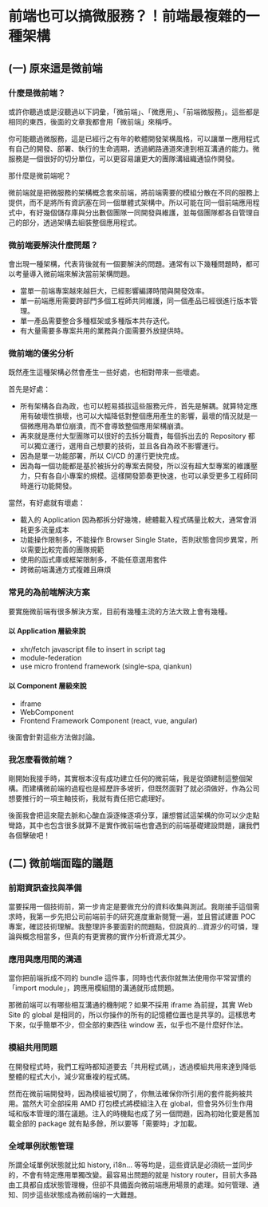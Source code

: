 # 前端也可以搞微服務？！前端最複雜的一種架構

## (一) 原來這是微前端

### 什麼是微前端？

或許你聽過或是沒聽過以下詞彙，「微前端」、「微應用」、「前端微服務」。這些都是相同的東西，後面的文章我都會用「微前端」來稱呼。

你可能聽過微服務，這是已經行之有年的軟體開發架構風格，可以讓單一應用程式有自己的開發、部署、執行的生命週期，透過網路通道來達到相互溝通的能力。微服務是一個很好的切分單位，可以更容易讓更大的團隊溝組織通協作開發。

那什麼是微前端呢？

微前端就是把微服務的架構概念套來前端，將前端需要的模組分散在不同的服務上提供，而不是將所有資訊塞在同一個單體式架構中。所以可能在同一個前端應用程式中，有好幾個儲存庫與分出數個團隊一同開發與維護，並每個團隊都各自管理自己的部分，透過架構去組裝整個應用程式。

### 微前端要解決什麼問題？

會出現一種架構，代表背後就有一個要解決的問題。通常有以下幾種問題時，都可以考量導入微前端來解決當前架構問題。

- 當單一前端專案越來越巨大，已經影響編譯時間與開發效率。
- 單一前端應用需要跨部門多個工程師共同維護，同一個產品已經很進行版本管理。
- 單一產品需要整合多種框架或多種版本共存迭代。
- 有大量需要多專案共用的業務與介面需要外放提供時。

### 微前端的優劣分析

既然產生這種架構必然會產生一些好處，也相對帶來一些壞處。

首先是好處：

- 所有架構各自為政，也可以輕易插拔這些服務元件，首先是解耦。就算特定應用有破壞性損壞，也可以大幅降低對整個應用產生的影響，最壞的情況就是一個微應用為單位崩潰，而不會導致整個應用架構崩潰。
- 再來就是應付大型團隊可以很好的去拆分職責，每個拆出去的 Repository 都可以獨立運行，選用自己想要的技術，並且各自為政不影響運行。
- 因為是單一功能部署，所以 CI/CD 的運行更快完成。
- 因為每一個功能都是基於被拆分的專案去開發，所以沒有超大型專案的維護壓力，只有各自小專案的規模。這樣開發節奏更快速，也可以承受更多工程師同時進行功能開發。

當然，有好處就有壞處：

- 載入的 Application 因為都拆分好幾塊，總體載入程式碼量比較大，通常會消耗更多流量成本
- 功能操作限制多，不能操作 Browser Single State，否則狀態會同步異常，所以需要比較完善的團隊規範
- 使用的函式庫或框架限制多，不能任意選用套件
- 跨微前端溝通方式複雜且麻煩

### 常見的為前端解決方案

要實施微前端有很多解決方案，目前有幾種主流的方法大致上會有幾種。

#### 以 Application 層級來說

- xhr/fetch javascript file to insert in script tag
- module-federation
- use micro frontend framework (single-spa, qiankun)

#### 以 Component 層級來說

- iframe
- WebComponent
- Frontend Framework Component (react, vue, angular)

後面會針對這些方法做討論。

### 我怎麼看微前端？

剛開始我接手時，其實根本沒有成功建立任何的微前端，我是從頭建制這整個架構。而建構微前端的過程也是經歷許多坡折，但既然面對了就必須做好，作為公司想要推行的一項主軸技術，我就有責任把它處理好。

後面我會把這來龍去脈和心酸血淚逐條逐項分享，讓想嘗試這架構的你可以少走點彎路，其中也包含很多就算不是實作微前端也會遇到的前端基礎建設問題，讓我們各個擊破吧！

## (二) 微前端面臨的議題

### 前期資訊查找與準備

當要採用一個技術前，第一步肯定是要做充分的資料收集與測試。我剛接手這個需求時，我第一步先把公司前端前手的研究進度重新閱覽一遍，並且嘗試建置 POC 專案，確認技術理解。我整理許多要面對的問題點，但說真的...資源少的可憐，理論與概念相當多，但真的有更實務的實作分析資源尤其少。

### 應用與應用間的溝通

當你把前端拆成不同的 bundle 這件事，同時也代表你就無法使用你平常習慣的「import module」，跨應用模組間的溝通就形成問題。

那微前端可以有哪些相互溝通的機制呢？如果不採用 iframe 為前提，其實 Web Site 的 global 是相同的，所以你操作的所有的記憶體位置也是共享的。這樣思考下來，似乎簡單不少，但全部的東西往 window 丟，似乎也不是什麼好作法。

### 模組共用問題

在開發程式時，我們工程時都知道要去「共用程式碼」，透過模組共用來達到降低整體的程式大小，減少寫重複的程式碼。

然而在微前端開發時，因為模組被切開了，你無法確保你所引用的套件能夠被共用。當然大可全部採用 AMD 打包模式將模組注入在 global，但會另外衍生作用域和版本管理的潛在議題。注入的時機點也成了另一個問題，因為初始化要是舊加載全部的 package 就有點多餘，所以要等「需要時」才加載。

### 全域單例狀態管理

所謂全域單例狀態就比如 history, i18n... 等等均是，這些資訊是必須統一並同步的，不會有特定應用單獨改變。最容易出問題的就是 history router，目前大多路由工具都自成狀態管理機，但卻不具備面向微前端應用場景的處理。如何管理、通知、同步這些狀態成為微前端的一大難題。

